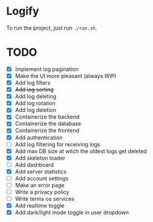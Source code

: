 # Logify

To run the project, just run `./run.sh`.

# TODO
 - [x] Implement log pagination
 - [x] Make the UI more pleasant (always WIP)
 - [x] Add log filters
 - [x] ~~Add log sorting~~
 - [x] Add log deleting
 - [x] Add log rotation
 - [x] Add log deletion
 - [x] Containerize the backend
 - [x] Containerize the database
 - [x] Containerize the frontend
 - [x] Add authentication
 - [ ] Add log filtering for receiving logs
 - [x] Add max DB size at witch the oldest logs get deleted
 - [x] Add skeleton loader
 - [ ] Add dashboard
 - [x] Add server statistics
 - [ ] Add account settings
 - [ ] Make an error page
 - [ ] Write a privacy policy
 - [ ] Write terms os services
 - [x] Add realtime toggle
 - [x] Add dark/light mode toggle in user dropdown
